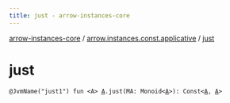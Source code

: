 ```yaml
---
title: just - arrow-instances-core
---
```


[arrow-instances-core](../index.html) / [arrow.instances.const.applicative](index.html) / [just](./just.html)

# just

`@JvmName("just1") fun <A> `[`A`](just.html#A)`.just(MA: Monoid<`[`A`](just.html#A)`>): Const<`[`A`](just.html#A)`, `[`A`](just.html#A)`>`